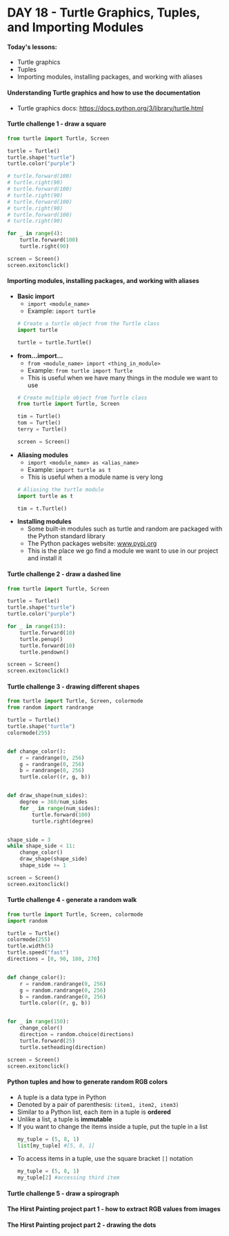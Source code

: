 # DAY 18 - Turtle Graphics, Tuples, and Importing Modules

#### Today's lessons:
- Turtle graphics
- Tuples
- Importing modules, installing packages, and working with aliases 

#### Understanding Turtle graphics and how to use the documentation
- Turtle graphics docs: https://docs.python.org/3/library/turtle.html

#### Turtle challenge 1 - draw a square
```py
from turtle import Turtle, Screen

turtle = Turtle()
turtle.shape("turtle")
turtle.color("purple")

# turtle.forward(100)
# turtle.right(90)
# turtle.forward(100)
# turtle.right(90)
# turtle.forward(100)
# turtle.right(90)
# turtle.forward(100)
# turtle.right(90)

for _ in range(4):
	turtle.forward(100)
	turtle.right(90)

screen = Screen()
screen.exitonclick()
```

#### Importing modules, installing packages, and working with aliases
- **Basic import**
  - `import <module_name>`
  - Example: `import turtle`
  ```py
  # Create a turtle object from the Turtle class
  import turtle

  turtle = turtle.Turtle()
  ```
- **from...import...**
  - `from <module_name> import <thing_in_module>`
  - Example: `from turtle import Turtle`
  - This is useful when we have many things in the module we want to use
  ```py
  # Create multiple object from Turtle class
  from turtle import Turtle, Screen

  tim = Turtle()
  tom = Turtle()
  terry = Turtle()

  screen = Screen()
  ```
- **Aliasing modules**
  - `import <module_name> as <alias_name>`
  - Example: `import turtle as t`
  - This is useful when a module name is very long
  ```py
  # Aliasing the turtle module
  import turtle as t

  tim = t.Turtle()
  ```
- **Installing modules**
  - Some built-in modules such as turtle and random are packaged with the Python standard library
  - The Python packages website: www.pypi.org
  - This is the place we go find a module we want to use in our project and install it

#### Turtle challenge 2 - draw a dashed line
```py
from turtle import Turtle, Screen

turtle = Turtle()
turtle.shape("turtle")
turtle.color("purple")

for _ in range(15):
	turtle.forward(10)
	turtle.penup()
	turtle.forward(10)
	turtle.pendown()

screen = Screen()
screen.exitonclick()
```

#### Turtle challenge 3 - drawing different shapes
```py
from turtle import Turtle, Screen, colormode
from random import randrange

turtle = Turtle()
turtle.shape("turtle")
colormode(255)


def change_color():
	r = randrange(0, 256)
	g = randrange(0, 256)
	b = randrange(0, 256)
	turtle.color((r, g, b))


def draw_shape(num_sides):
	degree = 360/num_sides
	for _ in range(num_sides):
		turtle.forward(100)
		turtle.right(degree)


shape_side = 3
while shape_side < 11:
	change_color()
	draw_shape(shape_side)
	shape_side += 1

screen = Screen()
screen.exitonclick()
```

#### Turtle challenge 4 - generate a random walk
```py
from turtle import Turtle, Screen, colormode
import random

turtle = Turtle()
colormode(255)
turtle.width(5)
turtle.speed("fast")
directions = [0, 90, 180, 270]


def change_color():
	r = random.randrange(0, 256)
	g = random.randrange(0, 256)
	b = random.randrange(0, 256)
	turtle.color((r, g, b))


for _ in range(150):
	change_color()
	direction = random.choice(directions)
	turtle.forward(25)
	turtle.setheading(direction)

screen = Screen()
screen.exitonclick()
```

#### Python tuples and how to generate random RGB colors
- A tuple is a data type in Python
- Denoted by a pair of parenthesis: `(item1, item2, item3)`
- Similar to a Python list, each item in a tuple is **ordered**
- Unlike a list, a tuple is **immutable**
- If you want to change the items inside a tuple, put the tuple in a list
  ```py
  my_tuple = (5, 8, 1)
  list[my_tuple] #[5, 8, 1]
  ```
- To access items in a tuple, use the square bracket `[]` notation
  ```py
  my_tuple = (5, 8, 1)
  my_tuple[2] #accessing third item
  ```

#### Turtle challenge 5 - draw a spirograph


#### The Hirst Painting project part 1 - how to extract RGB values from images


####  The Hirst Painting project part 2 - drawing the dots